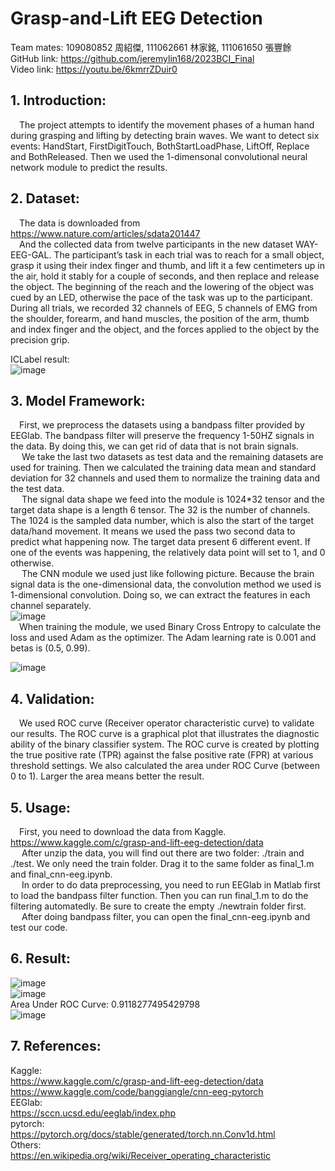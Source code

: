 # Grasp-and-Lift EEG Detection
Team mates: 109080852 周紹傑, 111062661 林家銘, 111061650 張豐餘  
GitHub link: https://github.com/jeremylin168/2023BCI_Final  
Video link: https://youtu.be/6kmrrZDuir0  
## 1. Introduction:  
&emsp;The project attempts to identify the movement phases of a human hand during grasping and lifting by detecting brain waves. We want to detect six events: HandStart, FirstDigitTouch, BothStartLoadPhase, LiftOff, Replace and BothReleased. Then we used the 1-dimensonal convolutional neural network module to predict the results.  

## 2. Dataset:
&emsp;The data is downloaded from https://www.nature.com/articles/sdata201447  
&emsp;And the collected data from twelve participants in the new dataset WAY-EEG-GAL. The participant’s task in each trial was to reach for a small object, grasp it using their index finger and thumb, and lift it a few centimeters up in the air, hold it stably for a couple of seconds, and then replace and release the object. The beginning of the reach and the lowering of the object was cued by an LED, otherwise the pace of the task was up to the participant. During all trials, we recorded 32 channels of EEG, 5 channels of EMG from the shoulder, forearm, and hand muscles, the position of the arm, thumb and index finger and the object, and the forces applied to the object by the precision grip.  

ICLabel result:  
![image](https://hackmd.io/_uploads/rJ1iDBxv2.png)  

## 3. Model Framework:
&emsp;First, we preprocess the datasets using a bandpass filter provided by EEGlab. The bandpass filter will preserve the frequency 1-50HZ signals in the data. By doing this, we can get rid of data that is not brain signals.  
&emsp; We take the last two datasets as test data and the remaining datasets are used for training. Then we calculated the training data mean and standard deviation for 32 channels and used them to normalize the training data and the test data.  
&emsp; The signal data shape we feed into the module is 1024*32 tensor and the target data shape is a length 6 tensor. The 32 is the number of channels. The 1024 is the sampled data number, which is also the start of the target data/hand movement. It means we used the pass two second data to predict what happening now. The target data present 6 different event. If one of the events was happening, the relatively data point will set to 1, and 0 otherwise.  
&emsp; The CNN module we used just like following picture. Because the brain signal data is the one-dimensional data, the convolution method we used is 1-dimensional convolution. Doing so, we can extract the features in each channel separately.  
![image](https://hackmd.io/_uploads/ByAqdSePn.png)  
&emsp;When training the module, we used Binary Cross Entropy to calculate the loss and used Adam as the optimizer. The Adam learning rate is 0.001 and betas is (0.5, 0.99).  

![image](https://hackmd.io/_uploads/Sys1trlD3.png)  

## 4. Validation:
&emsp;We used ROC curve (Receiver operator characteristic curve) to validate our results. The ROC curve is a graphical plot that illustrates the diagnostic ability of the binary classifier system. The ROC curve is created by plotting the true positive rate (TPR) against the false positive rate (FPR) at various threshold settings. We also calculated the area under ROC Curve (between 0 to 1). Larger the area means better the result.  
## 5. Usage:
&emsp;First, you need to download the data from Kaggle.
	https://www.kaggle.com/c/grasp-and-lift-eeg-detection/data  
&emsp;	After unzip the data, you will find out there are two folder: ./train and ./test. We only need the train folder. Drag it to the same folder as final_1.m and final_cnn-eeg.ipynb.  
&emsp;	In order to do data preprocessing, you need to run EEGlab in Matlab first to load the bandpass filter function. Then you can run final_1.m to do the filtering automatedly. Be sure to create the empty ./newtrain folder first.  
&emsp;	After doing bandpass filter, you can open the final_cnn-eeg.ipynb and test our code.  

## 6. Result:
![image](https://hackmd.io/_uploads/rJIuFrlwh.png)  
![image](https://hackmd.io/_uploads/H1w_tSlD3.png)  
Area Under ROC Curve:  0.9118277495429798  
![image](https://hackmd.io/_uploads/BJVaYrlPh.png)  

## 7. References:
Kaggle:  
https://www.kaggle.com/c/grasp-and-lift-eeg-detection/data  
https://www.kaggle.com/code/banggiangle/cnn-eeg-pytorch  
EEGlab:  
https://sccn.ucsd.edu/eeglab/index.php  
pytorch:  
https://pytorch.org/docs/stable/generated/torch.nn.Conv1d.html  
Others:  
https://en.wikipedia.org/wiki/Receiver_operating_characteristic  












